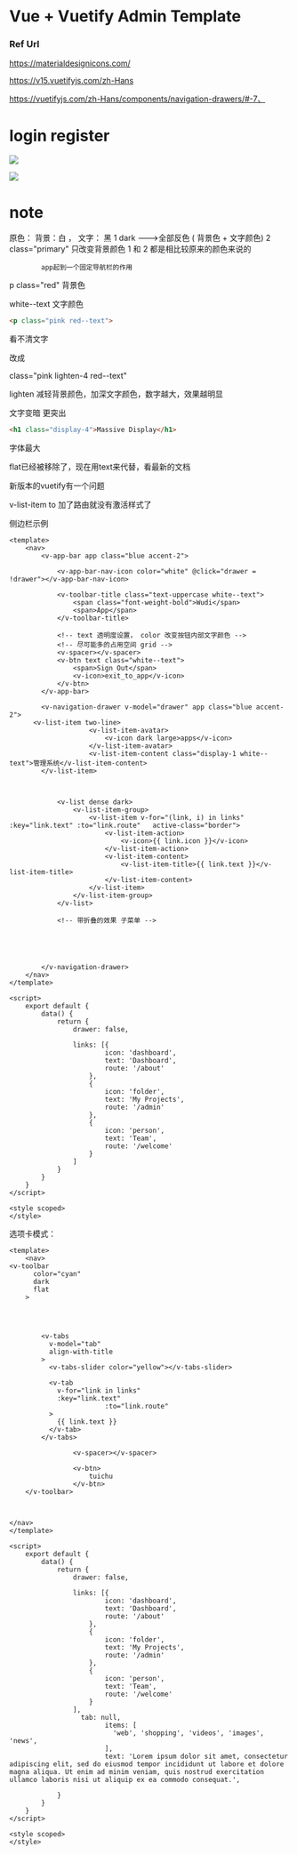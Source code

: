 



# Vue + Vuetify  Admin Template

###  Ref Url

https://materialdesignicons.com/



https://v15.vuetifyjs.com/zh-Hans



https://vuetifyjs.com/zh-Hans/components/navigation-drawers/#-7、





# login register



![](./images/1.png)

![](./images/2.png)

# note

原色： 背景：白 ， 文字： 黑
		1 dark --->全部反色 ( 背景色 + 文字颜色)
		2 class="primary" 只改变背景颜色
		1 和 2 都是相比较原来的颜色来说的
		
			app起到一个固定导航栏的作用



p class="red" 背景色

white--text 文字颜色

```html
<p class="pink red--text">
```



看不清文字

改成

class="pink lighten-4 red--text"

lighten 减轻背景颜色，加深文字颜色，数字越大，效果越明显

文字变暗 更突出

```html
<h1 class="display-4">Massive Display</h1>
```

字体最大



flat已经被移除了，现在用text来代替，看最新的文档





新版本的vuetify有一个问题

v-list-item to 加了路由就没有激活样式了



侧边栏示例

```
<template>
	<nav>
		<v-app-bar app class="blue accent-2">

			<v-app-bar-nav-icon color="white" @click="drawer = !drawer"></v-app-bar-nav-icon>

			<v-toolbar-title class="text-uppercase white--text">
				<span class="font-weight-bold">Wudi</span>
				<span>App</span>
			</v-toolbar-title>

			<!-- text 透明度设置， color 改变按钮内部文字颜色 -->
			<!-- 尽可能多的占用空间 grid -->
			<v-spacer></v-spacer>
			<v-btn text class="white--text">
				<span>Sign Out</span>
				<v-icon>exit_to_app</v-icon>
			</v-btn>
		</v-app-bar>

		<v-navigation-drawer v-model="drawer" app class="blue accent-2">
      <v-list-item two-line>
					<v-list-item-avatar>
						<v-icon dark large>apps</v-icon>
					</v-list-item-avatar>
					<v-list-item-content class="display-1 white--text">管理系统</v-list-item-content>
        </v-list-item>
				
				
				
			<v-list dense dark>
				<v-list-item-group>
					<v-list-item v-for="(link, i) in links" :key="link.text" :to="link.route"   active-class="border">
						<v-list-item-action>
							<v-icon>{{ link.icon }}</v-icon>
						</v-list-item-action>
						<v-list-item-content>
							<v-list-item-title>{{ link.text }}</v-list-item-title>
						</v-list-item-content>
					</v-list-item>
				</v-list-item-group>
			</v-list>
			
			<!-- 带折叠的效果 子菜单 -->

			
			
			
			
		</v-navigation-drawer>
	</nav>
</template>

<script>
	export default {
		data() {
			return {
				drawer: false,

				links: [{
						icon: 'dashboard',
						text: 'Dashboard',
						route: '/about'
					},
					{
						icon: 'folder',
						text: 'My Projects',
						route: '/admin'
					},
					{
						icon: 'person',
						text: 'Team',
						route: '/welcome'
					}
				]
			}
		}
	}
</script>

<style scoped>
</style>

```





选项卡模式：

```vue
<template>
	<nav>
<v-toolbar
      color="cyan"
      dark
      flat
    >




        <v-tabs
          v-model="tab"
          align-with-title
        >
          <v-tabs-slider color="yellow"></v-tabs-slider>

          <v-tab
            v-for="link in links"
            :key="link.text"
						:to="link.route"
          >
            {{ link.text }}
          </v-tab>
        </v-tabs>
				
				<v-spacer></v-spacer>
				
				<v-btn>
					tuichu 
				</v-btn>
    </v-toolbar>


 
</nav>
</template>

<script>
	export default {
		data() {
			return {
				drawer: false,

				links: [{
						icon: 'dashboard',
						text: 'Dashboard',
						route: '/about'
					},
					{
						icon: 'folder',
						text: 'My Projects',
						route: '/admin'
					},
					{
						icon: 'person',
						text: 'Team',
						route: '/welcome'
					}
				],
				  tab: null,
				        items: [
				          'web', 'shopping', 'videos', 'images', 'news',
				        ],
				        text: 'Lorem ipsum dolor sit amet, consectetur adipiscing elit, sed do eiusmod tempor incididunt ut labore et dolore magna aliqua. Ut enim ad minim veniam, quis nostrud exercitation ullamco laboris nisi ut aliquip ex ea commodo consequat.',
				      
			}
		}
	}
</script>

<style scoped>
</style>

```

